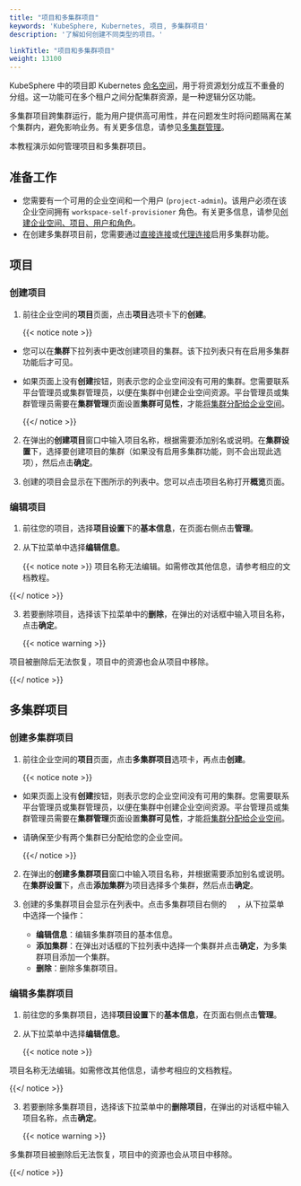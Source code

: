 ```yaml
---
title: "项目和多集群项目"
keywords: 'KubeSphere, Kubernetes, 项目, 多集群项目'
description: '了解如何创建不同类型的项目。'

linkTitle: "项目和多集群项目"
weight: 13100
---
```


KubeSphere 中的项目即 Kubernetes [命名空间](https://kubernetes.io/zh/docs/concepts/overview/working-with-objects/namespaces/)，用于将资源划分成互不重叠的分组。这一功能可在多个租户之间分配集群资源，是一种逻辑分区功能。

多集群项目跨集群运行，能为用户提供高可用性，并在问题发生时将问题隔离在某个集群内，避免影响业务。有关更多信息，请参见[多集群管理](../../multicluster-management/)。

本教程演示如何管理项目和多集群项目。

## 准备工作

- 您需要有一个可用的企业空间和一个用户 (`project-admin`)。该用户必须在该企业空间拥有 `workspace-self-provisioner` 角色。有关更多信息，请参见[创建企业空间、项目、用户和角色](../../quick-start/create-workspace-and-project/)。
- 在创建多集群项目前，您需要通过[直接连接](../../multicluster-management/enable-multicluster/direct-connection/)或[代理连接](../../multicluster-management/enable-multicluster/agent-connection/)启用多集群功能。

## 项目

### 创建项目

1. 前往企业空间的**项目**页面，点击**项目**选项卡下的**创建**。

    {{< notice note >}}

- 您可以在**集群**下拉列表中更改创建项目的集群。该下拉列表只有在启用多集群功能后才可见。

- 如果页面上没有**创建**按钮，则表示您的企业空间没有可用的集群。您需要联系平台管理员或集群管理员，以便在集群中创建企业空间资源。平台管理员或集群管理员需要在**集群管理**页面设置**集群可见性**，才能[将集群分配给企业空间](../../cluster-administration/cluster-settings/cluster-visibility-and-authorization/)。

    {{</ notice >}}

2. 在弹出的**创建项目**窗口中输入项目名称，根据需要添加别名或说明。在**集群设置**下，选择要创建项目的集群（如果没有启用多集群功能，则不会出现此选项），然后点击**确定**。

3. 创建的项目会显示在下图所示的列表中。您可以点击项目名称打开**概览**页面。


### 编辑项目

1. 前往您的项目，选择**项目设置**下的**基本信息**，在页面右侧点击**管理**。

2. 从下拉菜单中选择**编辑信息**。

    {{< notice note >}}
项目名称无法编辑。如需修改其他信息，请参考相应的文档教程。

{{</ notice >}}

3. 若要删除项目，选择该下拉菜单中的**删除**，在弹出的对话框中输入项目名称，点击**确定**。

   {{< notice warning >}}

项目被删除后无法恢复，项目中的资源也会从项目中移除。

{{</ notice >}}

## 多集群项目

### 创建多集群项目

1. 前往企业空间的**项目**页面，点击**多集群项目**选项卡，再点击**创建**。

    {{< notice note >}}

- 如果页面上没有**创建**按钮，则表示您的企业空间没有可用的集群。您需要联系平台管理员或集群管理员，以便在集群中创建企业空间资源。平台管理员或集群管理员需要在**集群管理**页面设置**集群可见性**，才能[将集群分配给企业空间](../../cluster-administration/cluster-settings/cluster-visibility-and-authorization/)。
- 请确保至少有两个集群已分配给您的企业空间。

    {{</ notice >}}

2. 在弹出的**创建多集群项目**窗口中输入项目名称，并根据需要添加别名或说明。在**集群设置**下，点击**添加集群**为项目选择多个集群，然后点击**确定**。
3. 创建的多集群项目会显示在列表中。点击多集群项目右侧的 <img src="/images/docs/v3.3/common-icons/three-dots.png" width="15" />，从下拉菜单中选择一个操作：

    - **编辑信息**：编辑多集群项目的基本信息。
    - **添加集群**：在弹出对话框的下拉列表中选择一个集群并点击**确定**，为多集群项目添加一个集群。
    - **删除**：删除多集群项目。

### 编辑多集群项目

1. 前往您的多集群项目，选择**项目设置**下的**基本信息**，在页面右侧点击**管理**。

2. 从下拉菜单中选择**编辑信息**。

    {{< notice note >}}

项目名称无法编辑。如需修改其他信息，请参考相应的文档教程。

{{</ notice >}}

3. 若要删除多集群项目，选择该下拉菜单中的**删除项目**，在弹出的对话框中输入项目名称，点击**确定**。

   {{< notice warning >}}

多集群项目被删除后无法恢复，项目中的资源也会从项目中移除。

{{</ notice >}}